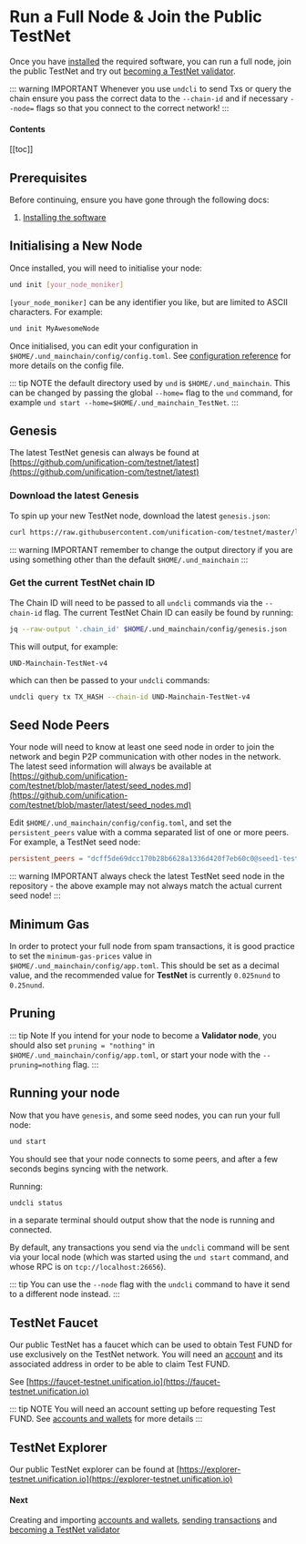 # Run a Full Node & Join the Public TestNet

Once you have [installed](../software/installation.md) the required software, you can run a full node, join the public TestNet and try out [becoming a TestNet validator](become-testnet-validator.md).

::: warning IMPORTANT
Whenever you use `undcli` to send Txs or query the chain ensure you pass the correct data to the `--chain-id` and if necessary `--node=` flags so that you connect to the correct network!
:::

#### Contents

[[toc]]

## Prerequisites

Before continuing, ensure you have gone through the following docs:

1. [Installing the software](../software/installation.md)

## Initialising a New Node

Once installed, you will need to initialise your node:

```bash
und init [your_node_moniker]
```

`[your_node_moniker]` can be any identifier you like, but are limited to ASCII characters. For example:

```bash
und init MyAwesomeNode
```

Once initialised, you can edit your configuration in `$HOME/.und_mainchain/config/config.toml`. See [configuration reference](../software/und-mainchain-config-ref.md) for more details on the config file.

::: tip NOTE
the default directory used by `und` is `$HOME/.und_mainchain`. This can be changed by passing the global `--home=` flag to the `und` command, for example `und start --home=$HOME/.und_mainchain_TestNet`.
:::

## Genesis

The latest TestNet genesis can always be found at [https://github.com/unification-com/testnet/latest](https://github.com/unification-com/testnet/latest)

### Download the latest Genesis

To spin up your new TestNet node, download the latest `genesis.json`:

```bash
curl https://raw.githubusercontent.com/unification-com/testnet/master/latest/genesis.json > $HOME/.und_mainchain/config/genesis.json
```

::: warning IMPORTANT
remember to change the output directory if you are using something other than the default `$HOME/.und_mainchain`
:::

### Get the current TestNet chain ID

The Chain ID will need to be passed to all `undcli` commands via the `--chain-id` flag. The current TestNet Chain ID can easily be found by running:

```bash
jq --raw-output '.chain_id' $HOME/.und_mainchain/config/genesis.json
```

This will output, for example:

```
UND-Mainchain-TestNet-v4
```

which can then be passed to your `undcli` commands:

```bash
undcli query tx TX_HASH --chain-id UND-Mainchain-TestNet-v4
```

## Seed Node Peers

Your node will need to know at least one seed node in order to join the network
and begin P2P communication with other nodes in the network. The latest seed information will always be available at [https://github.com/unification-com/testnet/blob/master/latest/seed_nodes.md](https://github.com/unification-com/testnet/blob/master/latest/seed_nodes.md)

Edit `$HOME/.und_mainchain/config/config.toml`, and set the `persistent_peers` value with a comma separated list of one or more peers. For example, a TestNet seed node:

```toml
persistent_peers = "dcff5de69dcc170b28b6628a1336d420f7eb60c0@seed1-testnet.unification.io:26656"
```

::: warning IMPORTANT
always check the latest TestNet seed node in the repository - the above example may not always match the actual current seed node!
:::

## Minimum Gas

In order to protect your full node from spam transactions, it is good practice to set the `minimum-gas-prices` value in `$HOME/.und_mainchain/config/app.toml`. This should be set as a decimal value, and the recommended value for **TestNet** is currently `0.025nund` to `0.25nund`.

## Pruning

::: tip Note
If you intend for your node to become a **Validator node**, you should also set `pruning = "nothing"` in `$HOME/.und_mainchain/config/app.toml`, or start your node with the `--pruning=nothing` flag.
:::

## Running your node

Now that you have `genesis`, and some seed nodes, you can run your full node:

```bash
und start
```

You should see that your node connects to some peers, and after a few seconds begins syncing with the network.

Running:

```bash
undcli status
```

in a separate terminal should output show that the node is running and connected.

By default, any transactions you send via the `undcli` command will be
sent via your local node (which was started using the `und start` command, and whose RPC is on `tcp://localhost:26656`).

::: tip
You can use the `--node` flag with the `undcli` command to have it send to a different node instead.
:::

## TestNet Faucet

Our public TestNet has a faucet which can be used to obtain Test FUND for
use exclusively on the TestNet network. You will need an [account](accounts-wallets.md) and its associated address in order to be able to claim Test FUND.

See [https://faucet-testnet.unification.io](https://faucet-testnet.unification.io)

::: tip NOTE
You will need an account setting up before requesting Test FUND.
See [accounts and wallets](accounts-wallets.md) for more details
:::

## TestNet Explorer

Our public TestNet explorer can be found at [https://explorer-testnet.unification.io](https://explorer-testnet.unification.io)

#### Next

Creating and importing [accounts and wallets](accounts-wallets.md), [sending transactions](examples/transactions.md) and [becoming a TestNet validator](become-testnet-validator.md)
